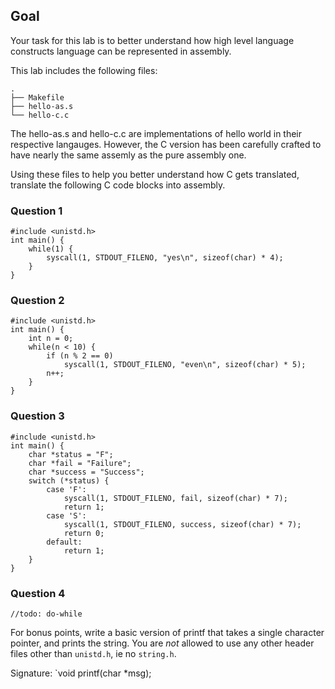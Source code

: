 
## Goal

Your task for this lab is to better understand how high level language
constructs language can be represented in assembly.

This lab includes the following files:

```
.
├── Makefile
├── hello-as.s
└── hello-c.c
```

The hello-as.s and hello-c.c are implementations of hello world in
their respective langauges. However, the C version has been carefully
crafted to have nearly the same assemly as the pure assembly one.

Using these files to help you better understand how C gets translated,
translate the following C code blocks into assembly.

### Question 1
```
#include <unistd.h>
int main() {
	while(1) {
		syscall(1, STDOUT_FILENO, "yes\n", sizeof(char) * 4);
	}
}
```


### Question 2

```
#include <unistd.h>
int main() {
	int n = 0;
	while(n < 10) {
		if (n % 2 == 0)
			syscall(1, STDOUT_FILENO, "even\n", sizeof(char) * 5);
		n++;
	}
}
```


### Question 3

```
#include <unistd.h>
int main() {
	char *status = "F";
	char *fail = "Failure";
	char *success = "Success";
	switch (*status) {
		case 'F':
			syscall(1, STDOUT_FILENO, fail, sizeof(char) * 7);
			return 1;
		case 'S':
			syscall(1, STDOUT_FILENO, success, sizeof(char) * 7);
			return 0;
		default:
			return 1;
	}
}
```

### Question 4

```
//todo: do-while
```


For bonus points, write a basic version of printf that takes
a single character pointer, and prints the string. You are
*not* allowed to use any other header files other than `unistd.h`, ie no `string.h`.

Signature: `void printf(char *msg);



